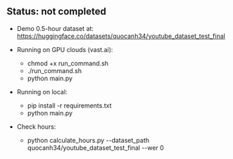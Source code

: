 ## Status: not completed ##

- Demo 0.5-hour dataset at: https://huggingface.co/datasets/quocanh34/youtube_dataset_test_final

- Running on GPU clouds (vast.ai): 
    - chmod +x run_command.sh
    - ./run_command.sh
    - python main.py

- Running on local:
    - pip install -r requirements.txt 
    - python main.py
    
- Check hours:
    - python calculate_hours.py --dataset_path quocanh34/youtube_dataset_test_final --wer 0
